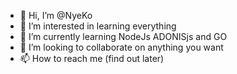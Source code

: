 - 👋 Hi, I’m @NyeKo
- 👀 I’m interested in learning everything
- 🌱 I’m currently learning NodeJs ADONISjs and GO
- 💞️ I’m looking to collaborate on anything you want
- 📫 How to reach me (find out later)

<!---
NyeKo-ItL/NyeKo-ItL is a ✨ special ✨ repository because its `README.md` (this file) appears on your GitHub profile.
You can click the Preview link to take a look at your changes.
--->
